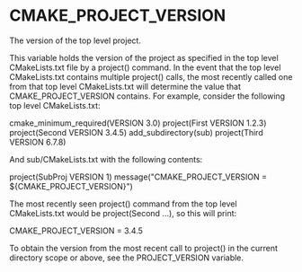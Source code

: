   

# CMAKE_PROJECT_VERSION  
The version of the top level project.  

This variable holds the version of the project as specified in the top
level CMakeLists.txt file by a project() command.  In the event that
the top level CMakeLists.txt contains multiple project() calls,
the most recently called one from that top level CMakeLists.txt will determine
the value that CMAKE_PROJECT_VERSION contains.  For example, consider
the following top level CMakeLists.txt:  

cmake_minimum_required(VERSION 3.0)
project(First VERSION 1.2.3)
project(Second VERSION 3.4.5)
add_subdirectory(sub)
project(Third VERSION 6.7.8)

  

And sub/CMakeLists.txt with the following contents:  

project(SubProj VERSION 1)
message("CMAKE_PROJECT_VERSION = ${CMAKE_PROJECT_VERSION}")

  

The most recently seen project() command from the top level
CMakeLists.txt would be project(Second ...), so this will print:  

CMAKE_PROJECT_VERSION = 3.4.5

  

To obtain the version from the most recent call to project() in
the current directory scope or above, see the PROJECT_VERSION
variable.  

